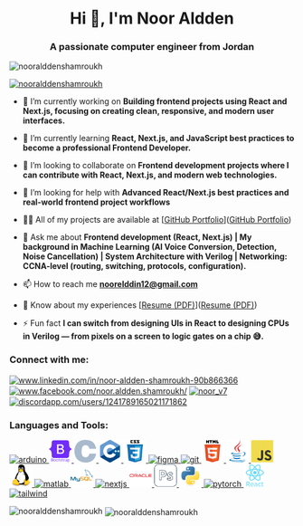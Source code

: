 <h1 align="center">Hi 👋, I'm Noor Aldden</h1>
<h3 align="center">A passionate computer engineer from Jordan</h3>

<p align="left"> <img src="https://komarev.com/ghpvc/?username=nooralddenshamroukh&label=Profile%20views&color=0e75b6&style=flat" alt="nooralddenshamroukh" /> </p>

<p align="left"> <a href="https://github.com/ryo-ma/github-profile-trophy"><img src="https://github-profile-trophy.vercel.app/?username=nooralddenshamroukh" alt="nooralddenshamroukh" /></a> </p>

- 🔭 I’m currently working on **Building **frontend projects** using **React** and **Next.js**, focusing on creating clean, responsive, and modern user interfaces.**

- 🌱 I’m currently learning ****React**, **Next.js**, and **JavaScript best practices** to become a professional **Frontend Developer**.**

- 👯 I’m looking to collaborate on ****Frontend development projects** where I can contribute with React, Next.js, and modern web technologies.**

- 🤝 I’m looking for help with **Advanced **React/Next.js best practices** and **real-world frontend project workflows****

- 👨‍💻 All of my projects are available at [[GitHub Portfolio](https://github.com/nooralddenshamroukh)]([GitHub Portfolio](https://github.com/nooralddenshamroukh))

- 💬 Ask me about ****Frontend development (React, Next.js)** | My background in **Machine Learning (AI Voice Conversion, Detection, Noise Cancellation)** | **System Architecture with Verilog** | **Networking: CCNA-level (routing, switching, protocols, configuration)**.**

- 📫 How to reach me **noorelddin12@gmail.com**

- 📄 Know about my experiences [[Resume (PDF)](your-resume-link-here)]([Resume (PDF)](your-resume-link-here))

- ⚡ Fun fact **I can switch from **designing UIs in React** to **designing CPUs in Verilog** — from pixels on a screen to logic gates on a chip 😅.**

<h3 align="left">Connect with me:</h3>
<p align="left">
<a href="https://linkedin.com/in/www.linkedin.com/in/noor-aldden-shamroukh-90b866366" target="blank"><img align="center" src="https://raw.githubusercontent.com/rahuldkjain/github-profile-readme-generator/master/src/images/icons/Social/linked-in-alt.svg" alt="www.linkedin.com/in/noor-aldden-shamroukh-90b866366" height="30" width="40" /></a>
<a href="https://fb.com/www.facebook.com/noor.aldden.shamroukh/" target="blank"><img align="center" src="https://raw.githubusercontent.com/rahuldkjain/github-profile-readme-generator/master/src/images/icons/Social/facebook.svg" alt="www.facebook.com/noor.aldden.shamroukh/" height="30" width="40" /></a>
<a href="https://codeforces.com/profile/noor_v7" target="blank"><img align="center" src="https://raw.githubusercontent.com/rahuldkjain/github-profile-readme-generator/master/src/images/icons/Social/codeforces.svg" alt="noor_v7" height="30" width="40" /></a>
<a href="https://discord.gg/discordapp.com/users/1241789165021171862" target="blank"><img align="center" src="https://raw.githubusercontent.com/rahuldkjain/github-profile-readme-generator/master/src/images/icons/Social/discord.svg" alt="discordapp.com/users/1241789165021171862" height="30" width="40" /></a>
</p>

<h3 align="left">Languages and Tools:</h3>
<p align="left"> <a href="https://www.arduino.cc/" target="_blank" rel="noreferrer"> <img src="https://cdn.worldvectorlogo.com/logos/arduino-1.svg" alt="arduino" width="40" height="40"/> </a> <a href="https://getbootstrap.com" target="_blank" rel="noreferrer"> <img src="https://raw.githubusercontent.com/devicons/devicon/master/icons/bootstrap/bootstrap-plain-wordmark.svg" alt="bootstrap" width="40" height="40"/> </a> <a href="https://www.cprogramming.com/" target="_blank" rel="noreferrer"> <img src="https://raw.githubusercontent.com/devicons/devicon/master/icons/c/c-original.svg" alt="c" width="40" height="40"/> </a> <a href="https://www.w3schools.com/cpp/" target="_blank" rel="noreferrer"> <img src="https://raw.githubusercontent.com/devicons/devicon/master/icons/cplusplus/cplusplus-original.svg" alt="cplusplus" width="40" height="40"/> </a> <a href="https://www.w3schools.com/css/" target="_blank" rel="noreferrer"> <img src="https://raw.githubusercontent.com/devicons/devicon/master/icons/css3/css3-original-wordmark.svg" alt="css3" width="40" height="40"/> </a> <a href="https://www.figma.com/" target="_blank" rel="noreferrer"> <img src="https://www.vectorlogo.zone/logos/figma/figma-icon.svg" alt="figma" width="40" height="40"/> </a> <a href="https://git-scm.com/" target="_blank" rel="noreferrer"> <img src="https://www.vectorlogo.zone/logos/git-scm/git-scm-icon.svg" alt="git" width="40" height="40"/> </a> <a href="https://www.w3.org/html/" target="_blank" rel="noreferrer"> <img src="https://raw.githubusercontent.com/devicons/devicon/master/icons/html5/html5-original-wordmark.svg" alt="html5" width="40" height="40"/> </a> <a href="https://www.java.com" target="_blank" rel="noreferrer"> <img src="https://raw.githubusercontent.com/devicons/devicon/master/icons/java/java-original.svg" alt="java" width="40" height="40"/> </a> <a href="https://developer.mozilla.org/en-US/docs/Web/JavaScript" target="_blank" rel="noreferrer"> <img src="https://raw.githubusercontent.com/devicons/devicon/master/icons/javascript/javascript-original.svg" alt="javascript" width="40" height="40"/> </a> <a href="https://www.linux.org/" target="_blank" rel="noreferrer"> <img src="https://raw.githubusercontent.com/devicons/devicon/master/icons/linux/linux-original.svg" alt="linux" width="40" height="40"/> </a> <a href="https://www.mathworks.com/" target="_blank" rel="noreferrer"> <img src="https://upload.wikimedia.org/wikipedia/commons/2/21/Matlab_Logo.png" alt="matlab" width="40" height="40"/> </a> <a href="https://www.mysql.com/" target="_blank" rel="noreferrer"> <img src="https://raw.githubusercontent.com/devicons/devicon/master/icons/mysql/mysql-original-wordmark.svg" alt="mysql" width="40" height="40"/> </a> <a href="https://nextjs.org/" target="_blank" rel="noreferrer"> <img src="https://cdn.worldvectorlogo.com/logos/nextjs-2.svg" alt="nextjs" width="40" height="40"/> </a> <a href="https://www.oracle.com/" target="_blank" rel="noreferrer"> <img src="https://raw.githubusercontent.com/devicons/devicon/master/icons/oracle/oracle-original.svg" alt="oracle" width="40" height="40"/> </a> <a href="https://www.photoshop.com/en" target="_blank" rel="noreferrer"> <img src="https://raw.githubusercontent.com/devicons/devicon/master/icons/photoshop/photoshop-line.svg" alt="photoshop" width="40" height="40"/> </a> <a href="https://www.python.org" target="_blank" rel="noreferrer"> <img src="https://raw.githubusercontent.com/devicons/devicon/master/icons/python/python-original.svg" alt="python" width="40" height="40"/> </a> <a href="https://pytorch.org/" target="_blank" rel="noreferrer"> <img src="https://www.vectorlogo.zone/logos/pytorch/pytorch-icon.svg" alt="pytorch" width="40" height="40"/> </a> <a href="https://reactjs.org/" target="_blank" rel="noreferrer"> <img src="https://raw.githubusercontent.com/devicons/devicon/master/icons/react/react-original-wordmark.svg" alt="react" width="40" height="40"/> </a> <a href="https://tailwindcss.com/" target="_blank" rel="noreferrer"> <img src="https://www.vectorlogo.zone/logos/tailwindcss/tailwindcss-icon.svg" alt="tailwind" width="40" height="40"/> </a> </p>

<p><img align="left" src="https://github-readme-stats.vercel.app/api/top-langs?username=nooralddenshamroukh&show_icons=true&locale=en&layout=compact" alt="nooralddenshamroukh" /></p>

<p>&nbsp;<img align="center" src="https://github-readme-stats.vercel.app/api?username=nooralddenshamroukh&show_icons=true&locale=en" alt="nooralddenshamroukh" /></p>
